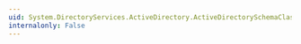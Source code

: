 ```yaml
---
uid: System.DirectoryServices.ActiveDirectory.ActiveDirectorySchemaClass.GetDirectoryEntry
internalonly: False
---
```

